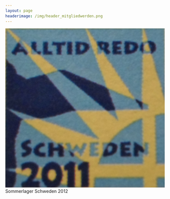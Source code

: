 ```yaml
---
layout: page
headerimage: /img/header_mitgliedwerden.png
---
```

 <div class="tile">
   <div class="tile-content slide-up">
        <div class="slide">
           <a href="https://www.flickr.com/photos/141398173@N07/albums/72157668327830950/"><img src="/img/Schweden.jpg"></a>       
        </div>
         <div class="slide-over">
           Sommerlager Schweden 2012             
         </div>
   </div>
 </div>



